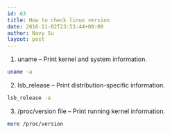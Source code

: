 ```yaml
---
id: 63
title: How to check linux version
date: 2016-11-02T23:53:44+00:00
author: Navy Su
layout: post
---
```

  1. <span style="font-weight: 400;"><span style="font-weight: 400;">uname &#8211; Print kernel and system information.</span></span> 
    
~~~bash
uname -a
~~~

  2.  <span style="font-weight: 400;">lsb_release &#8211; Print distribution-specific information.</span> 
    
~~~bash
lsb_release -a
~~~

  3. <span style="font-weight: 400;"><span style="font-weight: 400;"> /proc/version file &#8211; Print running kernel information.</span></span> 
    
~~~bash
more /proc/version
~~~
